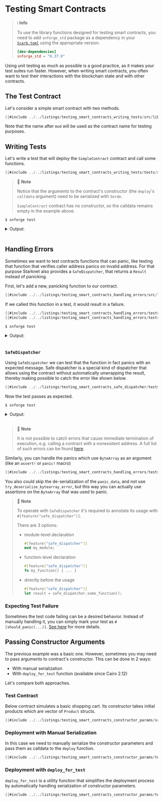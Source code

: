 # Testing Smart Contracts

> ℹ️ **Info**
>
> To use the library functions designed for testing smart contracts,
> you need to add `snforge_std` package as a dependency in
> your [`Scarb.toml`](https://docs.swmansion.com/scarb/docs/guides/dependencies.html#development-dependencies)
> using the appropriate version.
>```toml
> [dev-dependencies]
> snforge_std = "0.37.0"
> ```

Using unit testing as much as possible is a good practice, as it makes your test suites run faster. However, when
writing smart contracts, you often want to test their interactions with the blockchain state and with other contracts.

## The Test Contract

Let's consider a simple smart contract with two methods.

```rust
{{#include ../../listings/testing_smart_contracts_writing_tests/src/lib.cairo}}
```

Note that the name after `mod` will be used as the contract name for testing purposes.

## Writing Tests

Let's write a test that will deploy the `SimpleContract` contract and call some functions.

```rust
{{#include ../../listings/testing_smart_contracts_writing_tests/tests/simple_contract.cairo}}
```

> 📝 **Note**
>
> Notice that the arguments to the contract's constructor (the `deploy`'s `calldata` argument) need to be serialized with `Serde`.
>
> `SimpleContract` contract has no constructor, so the calldata remains empty in the example above.

```shell
$ snforge test
```

<details>
<summary>Output:</summary>

```shell
Collected 2 test(s) from testing_smart_contracts_handling_errors package
Running 2 test(s) from tests/
[FAIL] testing_smart_contracts_handling_errors_integrationtest::panic::failing

Failure data:
    (0x50414e4943 ('PANIC'), 0x444159544148 ('DAYTAH'))

[PASS] testing_smart_contracts_handling_errors_integrationtest::handle_panic::handling_string_errors (l1_gas: ~0, l1_data_gas: ~96, l2_gas: ~280000)
Running 0 test(s) from src/
Tests: 1 passed, 1 failed, 0 ignored, 0 filtered out

Failures:
    testing_smart_contracts_handling_errors_integrationtest::panic::failing
```
</details>
<br>

## Handling Errors

Sometimes we want to test contracts functions that can panic, like testing that function that verifies caller address
panics on invalid address. For that purpose Starknet also provides a `SafeDispatcher`, that returns a `Result` instead of
panicking.

First, let's add a new, panicking function to our contract.

```rust
{{#include ../../listings/testing_smart_contracts_handling_errors/src/lib.cairo}}
```

If we called this function in a test, it would result in a failure.

```rust
{{#include ../../listings/testing_smart_contracts_handling_errors/tests/panic.cairo:first_half}}
{{#include ../../listings/testing_smart_contracts_handling_errors/tests/panic.cairo:second_half}}
```

```shell
$ snforge test
```

<details>
<summary>Output:</summary>

```shell
Collected 2 test(s) from testing_smart_contracts_handling_errors package
Running 2 test(s) from tests/
[FAIL] testing_smart_contracts_handling_errors_integrationtest::panic::failing

Failure data:
    (0x50414e4943 ('PANIC'), 0x444159544148 ('DAYTAH'))

[PASS] testing_smart_contracts_handling_errors_integrationtest::handle_panic::handling_string_errors (l1_gas: ~0, l1_data_gas: ~96, l2_gas: ~280000)
Running 0 test(s) from src/
Tests: 1 passed, 1 failed, 0 ignored, 0 filtered out

Failures:
    testing_smart_contracts_handling_errors_integrationtest::panic::failing
```
</details>
<br>

### `SafeDispatcher`

Using `SafeDispatcher` we can test that the function in fact panics with an expected message.
Safe dispatcher is a special kind of dispatcher that allows using the contract without automatically unwrapping the result, thereby making possible to catch the error like shown below.

```rust
{{#include ../../listings/testing_smart_contracts_safe_dispatcher/tests/safe_dispatcher.cairo}}
```

Now the test passes as expected.

```shell
$ snforge test
```

<details>
<summary>Output:</summary>

```shell
Collected 1 test(s) from testing_smart_contracts_safe_dispatcher package
Running 0 test(s) from src/
Running 1 test(s) from tests/
[PASS] testing_smart_contracts_safe_dispatcher_integrationtest::safe_dispatcher::handling_errors (l1_gas: ~0, l1_data_gas: ~96, l2_gas: ~280000)
Tests: 1 passed, 0 failed, 0 ignored, 0 filtered out
```
</details>
<br>

> 📝 **Note**
>
> It is not possible to catch errors that cause immediate termination of execution, e.g. calling a contract with a nonexistent address.
> A full list of such errors can be found [here](https://community.starknet.io/t/starknet-v0-13-4-pre-release-notes/115257#p-2358763-catching-errors-12).

Similarly, you can handle the panics which use `ByteArray` as an argument (like an `assert!` or `panic!` macro)

```rust
{{#include ../../listings/testing_smart_contracts_handling_errors/tests/handle_panic.cairo}}
```
You also could skip the de-serialization of the `panic_data`, and not use `try_deserialize_bytearray_error`, but this way you can actually use assertions on the `ByteArray` that was used to panic.

> 📝 **Note**
>
> To operate with `SafeDispatcher` it's required to annotate its usage with `#[feature("safe_dispatcher")]`.
>
> There are 3 options:
> - module-level declaration
>   ```rust
>   #[feature("safe_dispatcher")]
>   mod my_module;
>   ```
> - function-level declaration
>   ```rust
>   #[feature("safe_dispatcher")]
>   fn my_function() { ... }
>   ```
> - directly before the usage
>   ```rust
>   #[feature("safe_dispatcher")]
>   let result = safe_dispatcher.some_function();
>   ```

### Expecting Test Failure

Sometimes the test code failing can be a desired behavior.
Instead of manually handling it, you can simply mark your test as `#[should_panic(...)]`.
[See here](./testing.md#expected-failures) for more details.

## Passing Constructor Arguments

The previous example was a basic one. However, sometimes you may need to pass arguments to contract's constructor. This can be done in 2 ways:
- With manual serialization
- With `deploy_for_test` function (available since Cairo 2.12)

Let's compare both approaches.

### Test Contract

Below contract simulates a basic shopping cart. Its constructor takes initial products which are vector of `Product` structs.

```rust
{{#include ../../listings/testing_smart_contracts_constructor_params/src/lib.cairo}}
```

### Deployment with Manual Serialization

In this case we need to manually serialize the constructor parameters and pass them as calldata to the `deploy` function.

```rust
{{#include ../../listings/testing_smart_contracts_constructor_params/tests/test_with_serialization.cairo}}
```

### Deployment with `deploy_for_test`

`deploy_for_test` is a utility function that simplifies the deployment process by automatically handling serialization of constructor parameters.

```rust
{{#include ../../listings/testing_smart_contracts_constructor_params/tests/test_with_deploy_for_test.cairo}}
```
